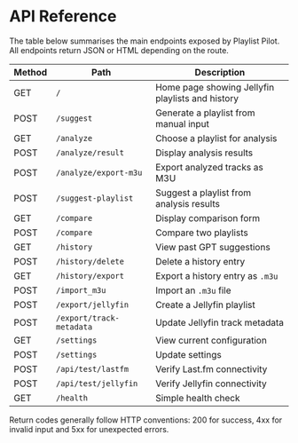 # API Reference

The table below summarises the main endpoints exposed by Playlist Pilot. All endpoints return JSON or HTML depending on the route.

| Method | Path | Description |
|-------|------|-------------|
| GET | `/` | Home page showing Jellyfin playlists and history |
| POST | `/suggest` | Generate a playlist from manual input |
| GET | `/analyze` | Choose a playlist for analysis |
| POST | `/analyze/result` | Display analysis results |
| POST | `/analyze/export-m3u` | Export analyzed tracks as M3U |
| POST | `/suggest-playlist` | Suggest a playlist from analysis results |
| GET | `/compare` | Display comparison form |
| POST | `/compare` | Compare two playlists |
| GET | `/history` | View past GPT suggestions |
| POST | `/history/delete` | Delete a history entry |
| GET | `/history/export` | Export a history entry as `.m3u` |
| POST | `/import_m3u` | Import an `.m3u` file |
| POST | `/export/jellyfin` | Create a Jellyfin playlist |
| POST | `/export/track-metadata` | Update Jellyfin track metadata |
| GET | `/settings` | View current configuration |
| POST | `/settings` | Update settings |
| POST | `/api/test/lastfm` | Verify Last.fm connectivity |
| POST | `/api/test/jellyfin` | Verify Jellyfin connectivity |
| GET | `/health` | Simple health check |

Return codes generally follow HTTP conventions: 200 for success, 4xx for invalid input and 5xx for unexpected errors.
